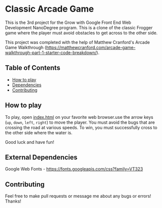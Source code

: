 # Classic Arcade Game

This is the 3rd project for the Grow with Google Front End Web Development NanoDegree program. This is a clone of the classic Frogger game where the player must avoid obstacles to get across to the other side.


This project was completed with the help of Matthew Cranford's Arcade Game Walkthrough (https://matthewcranford.com/arcade-game-walkthrough-part-1-starter-code-breakdown/).

## Table of Contents

* [How to play](#how-to-play)
* [Dependencies](#external-dependencies)
* [Contributing](#contributing)

## How to play

To play, open [index.html](https://github.com/kay-ell/FEND-Classic-arcade-game/blob/master/index.html) on your favorite web browser.use the arrow keys (`up`, `down`, `left`, `right`) to move the player. You must avoid the bugs that are crossing the road at various speeds. To win, you must successfully cross to the other side where the water is.

Good luck and have fun!

## External Dependencies

Google Web Fonts - https://fonts.googleapis.com/css?family=VT323

## Contributing

Feel free to make pull requests or message me about any bugs or errors! Thanks!



